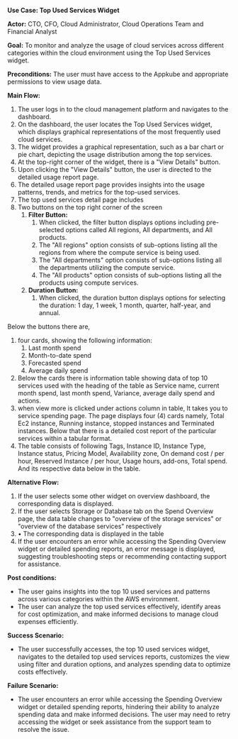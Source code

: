 
**Use Case: Top Used Services Widget**

**Actor:** CTO, CFO, Cloud Administrator, Cloud Operations Team and Financial Analyst

**Goal:** To monitor and analyze the usage of cloud services across different categories within the cloud environment using the Top Used Services widget.

**Preconditions:** The user must have access to the Appkube and appropriate permissions to view usage data.

**Main Flow:**

1. The user logs in to the cloud management platform and navigates to the dashboard.
1. On the dashboard, the user locates the Top Used Services widget, which displays graphical representations of the most frequently used cloud services.
1. The widget provides a graphical representation, such as a bar chart or pie chart, depicting the usage distribution among the top services.
1. At the top-right corner of the widget, there is a "View Details" button.
1. Upon clicking the "View Details" button, the user is directed to the detailed usage report page.
1. The detailed usage report page provides insights into the usage patterns, trends, and metrics for the top-used services.
1. The top used services detail page includes
1. Two buttons on the top right corner of the screen
   1. **Filter Button:**
      1. When clicked, the filter button displays options including pre-selected options called All regions, All departments, and All products.
      1. The "All regions" option consists of sub-options listing all the regions from where the compute service is being used.
      1. The "All departments" option consists of sub-options listing all the departments utilizing the compute service.
      1. The "All products" option consists of sub-options listing all the products using compute services.
   1. **Duration Button:**
      1. When clicked, the duration button displays options for selecting the duration: 1 day, 1 week, 1 month, quarter, half-year, and annual.

Below the buttons there are,

1. four cards, showing the following information:
   1. Last month spend 
   1. Month-to-date spend
   1. Forecasted spend
   1. Average daily spend
1. Below the cards there is information table showing data of top 10 services used with the heading of the table as Service name, current month spend, last month spend, Variance, average daily spend and actions.
1. when view more is clicked under actions column in table, It takes you to service spending page. The page displays four (4) cards namely, Total Ec2 instance, Running instance, stopped instances and Terminated instances. Below that there is a detailed cost report of the particular services within a tabular format.
1. The table consists of following Tags, Instance ID, Instance Type, Instance status, Pricing Model, Availability zone, On demand cost / per hour, Reserved Instance / per hour, Usage hours, add-ons, Total spend. And its respective data below in the table.

**Alternative Flow:**

1. If the user selects some other widget on overview dashboard, the corresponding data is displayed.
2. If the user selects Storage or Database tab on the Spend Overview page, the data table changes to "overview of the storage services" or "overview of the database services" respectively
3. • The corresponding data is displayed in the table
4. If the user encounters an error while accessing the Spending Overview widget or detailed spending reports, an error message is displayed, suggesting troubleshooting steps or recommending contacting support for assistance.

**Post conditions:**

- The user gains insights into the top 10 used services and patterns across various categories within the AWS environment.
- The user can analyze the top used services effectively, identify areas for cost optimization, and make informed decisions to manage cloud expenses efficiently.

**Success Scenario:**

- The user successfully accesses, the top 10 used services widget, navigates to the detailed top used services reports, customizes the view using filter and duration options, and analyzes spending data to optimize costs effectively.

**Failure Scenario:**

- The user encounters an error while accessing the Spending Overview widget or detailed spending reports, hindering their ability to analyze spending data and make informed decisions. The user may need to retry accessing the widget or seek assistance from the support team to resolve the issue.

